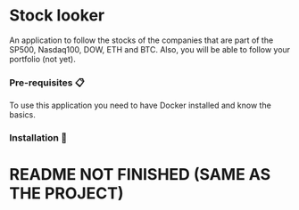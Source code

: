 # Stock looker

An application to follow the stocks of the companies 
that are part of the SP500, Nasdaq100, DOW, ETH and BTC.
Also, you will be able to follow your portfolio 
(not yet).


### Pre-requisites 📋

To use this application you need to have Docker 
installed and know the basics.


### Installation 🔧




# README NOT FINISHED (SAME AS THE PROJECT)
